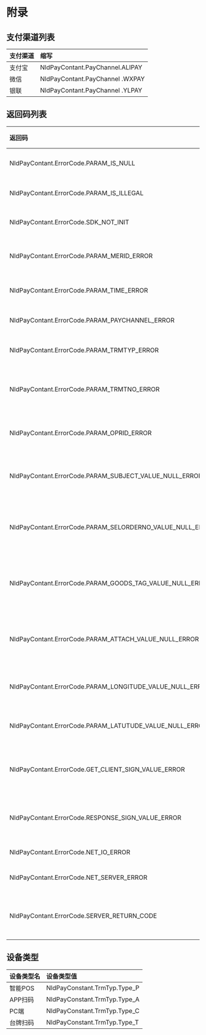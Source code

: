 # 附录

## 支付渠道列表

| 支付渠道 | 缩写 |
| :--- | :--- |
| 支付宝 | NldPayContant.PayChannel.ALIPAY |
| 微信 | NldPayContant.PayChannel .WXPAY |
| 银联 | NldPayContant.PayChannel .YLPAY |

## 返回码列表

| 返回码 | 错误描述 |
| :--- | :--- |
| NldPayContant.ErrorCode.PARAM\_IS\_NULL | 参数不能为空 |
| NldPayContant.ErrorCode.PARAM\_IS\_ILLEGAL | 传入非法参数 |
| NldPayContant.ErrorCode.SDK\_NOT\_INIT | SDK未初始化 |
| NldPayContant.ErrorCode.PARAM\_MERID\_ERROR | 商户号格式有误 |
| NldPayContant.ErrorCode.PARAM\_TIME\_ERROR | 时间格式有误 |
| NldPayContant.ErrorCode.PARAM\_PAYCHANNEL\_ERROR | 支付渠道有误 |
| NldPayContant.ErrorCode.PARAM\_TRMTYP\_ERROR | 设备类型有误 |
| NldPayContant.ErrorCode.PARAM\_TRMTNO\_ERROR | 设备类型标号格式有误 |
| NldPayContant.ErrorCode.PARAM\_OPRID\_ERROR | 操作员格式有误 |
| NldPayContant.ErrorCode.PARAM\_SUBJECT\_VALUE\_NULL\_ERROR | 标题的值不可以为null |
| NldPayContant.ErrorCode.PARAM\_SELORDERNO\_VALUE\_NULL\_ERROR | 订货订单号的值不能是null |
| NldPayContant.ErrorCode.PARAM\_GOODS\_TAG\_VALUE\_NULL\_ERROR | 优惠信息的值不可以为null |
| NldPayContant.ErrorCode.PARAM\_ATTACH\_VALUE\_NULL\_ERROR | 附加信息的值不可以为null |
| NldPayContant.ErrorCode.PARAM\_LONGITUDE\_VALUE\_NULL\_ERROR | 经度数据格式有误 |
| NldPayContant.ErrorCode.PARAM\_LATUTUDE\_VALUE\_NULL\_ERROR | 纬度数据格式有误 |
| NldPayContant.ErrorCode.GET\_CLIENT\_SIGN\_VALUE\_ERROR | 获取的客户端签名有误 |
| NldPayContant.ErrorCode.RESPONSE\_SIGN\_VALUE\_ERROR | 服务器响应签名有误 |
| NldPayContant.ErrorCode.NET\_IO\_ERROR | 网络异常 |
| NldPayContant.ErrorCode.NET\_SERVER\_ERROR | 服务器异常 |
| NldPayContant.ErrorCode.SERVER\_RETURN\_CODE | 服务器返回code码 |

## 设备类型

| 设备类型名 | 设备类型值 |
| :--- | :--- |
| 智能POS | NldPayConstant.TrmTyp.Type\_P |
| APP扫码 | NldPayConstant.TrmTyp.Type\_A |
| PC端 | NldPayConstant.TrmTyp.Type\_C |
| 台牌扫码 | NldPayConstant.TrmTyp.Type\_T |



